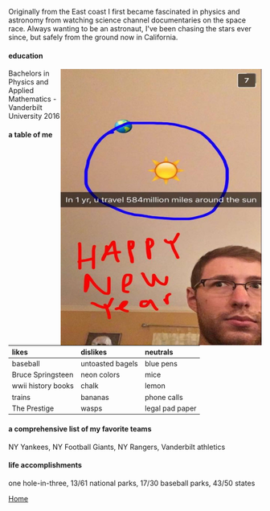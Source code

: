 
Originally from the East coast I first became fascinated in physics and astronomy
from watching science channel documentaries on the space race. Always wanting to be
an astronaut, I've been chasing the stars ever since, but safely from the ground now in California.

#### education

<img align="right" src= "./temp1.jpg" width="400" height="550">

Bachelors in Physics and Applied Mathematics - Vanderbilt University 2016


#### a table of me

|          likes          |     dislikes      |    neutrals     |
|:------------------------|:------------------|:----------------|
| baseball                | untoasted bagels  | blue pens       |
| Bruce Springsteen       | neon colors       | mice            |
| wwii history books      | chalk             | lemon           |
| trains                  | bananas           | phone calls     |
| The Prestige            | wasps             | legal pad paper |


#### a comprehensive list of my favorite teams

NY Yankees, NY Football Giants, NY Rangers, Vanderbilt athletics

#### life accomplishments

one hole-in-three, 13/61 national parks, 17/30 baseball parks, 43/50 states

[Home](./)
